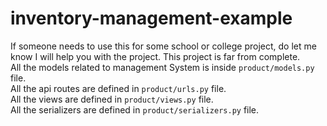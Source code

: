 # inventory-management-example
If someone needs to use this for some school or college project, do let me know I will help you with the project. This project is far from complete.    
All the models related to management System is inside ```product/models.py``` file.   
All the api routes are defined in ```product/urls.py``` file.   
All the views are defined in ```product/views.py``` file.   
All the serializers are defined in ```product/serializers.py``` file.
